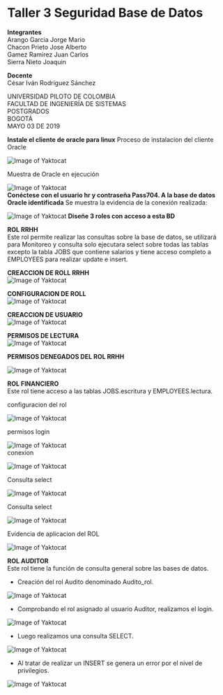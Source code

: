 # Taller 3 Seguridad Base de Datos   


**Integrantes**  
Arango Garcia Jorge Mario   
Chacon Prieto Jose Alberto   
Gamez Ramirez Juan Carlos   
Sierra Nieto Joaquin   

**Docente**   
César Iván Rodríguez Sánchez   

UNIVERSIDAD PILOTO DE COLOMBIA   
FACULTAD DE INGENIERÍA DE SISTEMAS   
POSTGRADOS   
BOGOTÁ   
MAYO 03 DE 2019   



**Instale el cliente de oracle para linux**
Proceso de instalacion del cliente Oracle  

![Image of Yaktocat](https://raw.githubusercontent.com/jomaarango/Taller3G1/taller-3-borrador/accesoDB.PNG) 



Muestra de Oracle en ejecución  

![Image of Yaktocat](https://raw.githubusercontent.com/jomaarango/Taller3G1/taller-3-borrador/OracleInstalado.JPG)  
**Conéctese con el usuario hr y contraseña Pass704. A la base de datos Oracle identificada**
Se muestra la evidencia de la conexión realizada:  

![Image of Yaktocat](https://raw.githubusercontent.com/jomaarango/Taller3G1/taller-3-borrador/Conexion.JPG) 
**Diseñe 3 roles con acceso a esta BD** 

**ROL RRHH**  
Este rol permite realizar las consultas sobre la base de datos, se utilizará para Monitoreo y consulta solo ejecutara select sobre todas las tablas excepto la tabla JOBS que contiene salarios y tiene acceso completo a EMPLOYEES para realizar update e insert.

**CREACCION DE ROLL RRHH**    
![Image of Yaktocat](https://github.com/jomaarango/Taller3G1/blob/taller-3-borrador/rol%20creado%20de%20recursos%20humanos.PNG)   

**CONFIGURACION DE ROLL**    
![Image of Yaktocat](https://github.com/jomaarango/Taller3G1/blob/taller-3-borrador/configuriacion%20de%20permisos%20del%20rol%20RRHH.PNG)  


**CREACCION DE USUARIO**  
![Image of Yaktocat](https://github.com/jomaarango/Taller3G1/blob/taller-3-borrador/CREACION%20DE%20USUARIO%20Y%20ASIGNACION%20DE%20ROL%20RRHHH.PNG)  


**PERMISOS DE LECTURA**    
![Image of Yaktocat](https://github.com/jomaarango/Taller3G1/blob/taller-3-borrador/PERMISOS%20DEL%20JOMAARANGO.PNG)  

**PERMISOS DENEGADOS DEL ROL RRHH**

![Image of Yaktocat](https://github.com/jomaarango/Taller3G1/blob/taller-3-borrador/Evidencia%20que%20no%20puede%20ver%20datos%20de%20la%20tabla%20JOBS.PNG)  

**ROL FINANCIERO**  
Este rol tiene acceso a las tablas JOBS.escritura y EMPLOYEES.lectura.

configuracion del rol  

![Image of Yaktocat](https://raw.githubusercontent.com/jomaarango/Taller3G1/taller-3-borrador/Financiero1.PNG)  

permisos login  


![Image of Yaktocat](https://raw.githubusercontent.com/jomaarango/Taller3G1/taller-3-borrador/Financiero2.PNG)  
conexion

![Image of Yaktocat](https://raw.githubusercontent.com/jomaarango/Taller3G1/taller-3-borrador/Financiero3.PNG)  

Consulta select 


![Image of Yaktocat](https://raw.githubusercontent.com/jomaarango/Taller3G1/taller-3-borrador/Financiero4.PNG)  

Consulta select 

![Image of Yaktocat](https://raw.githubusercontent.com/jomaarango/Taller3G1/taller-3-borrador/Financiero5.PNG)  

Evidencia de aplicacion del ROL 

![Image of Yaktocat](https://raw.githubusercontent.com/jomaarango/Taller3G1/taller-3-borrador/Financiero6.PNG)   


**ROL AUDITOR**  
Este rol tiene la función de consulta general sobre las bases de datos.   

* Creación del rol Audito denominado Audito_rol.  

![Image of Yaktocat](https://raw.githubusercontent.com/jomaarango/Taller3G1/taller-3-borrador/Rolauditor.JPG)  
* Comprobando el rol asignado al usuario Auditor, realizamos el login.  

![Image of Yaktocat](https://raw.githubusercontent.com/jomaarango/Taller3G1/taller-3-borrador/sesionauditor.JPG)  

* Luego realizamos una consulta SELECT.  

![Image of Yaktocat](https://raw.githubusercontent.com/jomaarango/Taller3G1/taller-3-borrador/selectauditor.JPG)  

* Al tratar de realizar un INSERT se genera un error por el nivel de privilegios.  

![Image of Yaktocat](https://raw.githubusercontent.com/jomaarango/Taller3G1/taller-3-borrador/insertauditor.JPG)  
